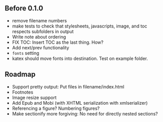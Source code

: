 ## Before 0.1.0

- remove filename numbers
- make tests to check that stylesheets, javascripts, image, and toc respects subfolders in output
- Write note about ordering
- FIX TOC: Insert TOC as the last thing. How?
- Add next/prev functionality
- `fonts` setting
- katex should move fonts into destination. Test on example folder.

## Roadmap

- Support pretty output: Put files in filename/index.html
- Footnotes
- Image resize support
- Add Epub and Mobi (with XHTML serialization with xmlserializer)
- Referencing a figure? Numbering figures?
- Make sectionify more forgiving: No need for directly nested sections?
